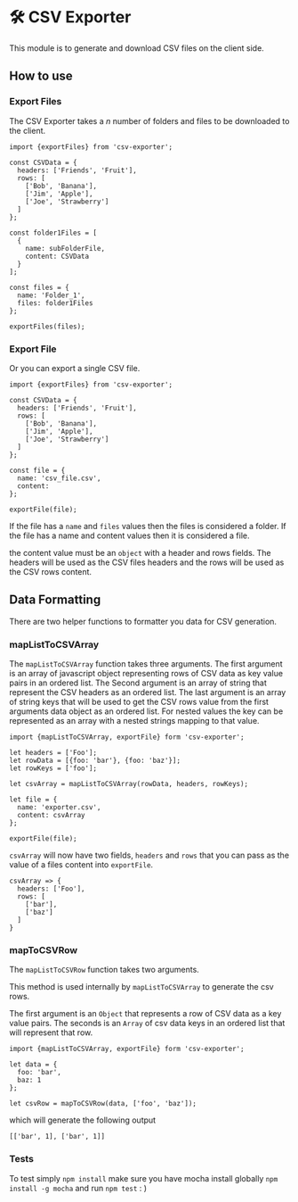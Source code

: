# 🛠 CSV Exporter

This module is to generate and download CSV files on the client side.

## How to use

### Export Files

The CSV Exporter takes a _n_ number of folders and files to be downloaded to the client.

```
import {exportFiles} from 'csv-exporter';

const CSVData = {
  headers: ['Friends', 'Fruit'],
  rows: [
    ['Bob', 'Banana'],
    ['Jim', 'Apple'],
    ['Joe', 'Strawberry']
  ]
};

const folder1Files = [
  {
    name: subFolderFile,
    content: CSVData
  }
];

const files = {
  name: 'Folder_1',
  files: folder1Files
};

exportFiles(files);
```

### Export File

Or you can export a single CSV file.

```
import {exportFiles} from 'csv-exporter';

const CSVData = {
  headers: ['Friends', 'Fruit'],
  rows: [
    ['Bob', 'Banana'],
    ['Jim', 'Apple'],
    ['Joe', 'Strawberry']
  ]
};

const file = {
  name: 'csv_file.csv',
  content:
};

exportFile(file);
```

If the file has a `name` and `files` values then the files is considered a folder. If the file has a name and content values then it is considered a file.

the content value must be an `object` with a header and rows fields. The headers will be used as the CSV files headers and the rows will be used as the CSV rows content.


## Data Formatting
There are two helper functions to formatter you data for CSV generation.

### mapListToCSVArray

The `mapListToCSVArray` function takes three arguments.
The first argument is an array of javascript object representing rows of CSV data as key value pairs in an ordered list.
The Second argument is an array of string that represent the CSV headers as an ordered list.
The last argument is an array of string keys that will be used to get the CSV rows value from the first arguments data object as an ordered list. For nested values the key can be represented as an array with a nested strings mapping to that value.

```
import {mapListToCSVArray, exportFile} form 'csv-exporter';

let headers = ['Foo'];
let rowData = [{foo: 'bar'}, {foo: 'baz'}];
let rowKeys = ['foo'];

let csvArray = mapListToCSVArray(rowData, headers, rowKeys);

let file = {
  name: 'exporter.csv',
  content: csvArray
};

exportFile(file);
```

`csvArray` will now have two fields, `headers` and `rows` that you can pass as the value of a files content into `exportFile`.

```
csvArray => {
  headers: ['Foo'],
  rows: [
    ['bar'],
    ['baz']
  ]
}
```

### mapToCSVRow

The `mapListToCSVRow` function takes two arguments.

This method is used internally by `mapListToCSVArray` to generate the csv rows.

The first argument is an `Object` that represents a row of CSV data as a key value pairs.
The seconds is an `Array` of csv data keys in an ordered list that will represent that row.

```
import {mapListToCSVArray, exportFile} form 'csv-exporter';

let data = {
  foo: 'bar',
  baz: 1
};

let csvRow = mapToCSVRow(data, ['foo', 'baz']);
```

which will generate the following output

```
[['bar', 1], ['bar', 1]]
```

### Tests
To test simply `npm install` make sure you have mocha install globally `npm install -g mocha` and run `npm test` : )
